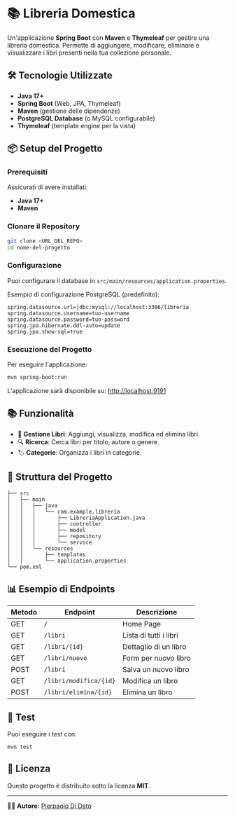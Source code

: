 
# 📚 Libreria Domestica

Un'applicazione **Spring Boot** con **Maven** e **Thymeleaf** per gestire una libreria domestica. Permette di aggiungere, modificare, eliminare e visualizzare i libri presenti nella tua collezione personale.

## 🛠️ Tecnologie Utilizzate

- **Java 17+**
- **Spring Boot** (Web, JPA, Thymeleaf)
- **Maven** (gestione delle dipendenze)
- **PostgreSQL Database** (o MySQL configurabile)
- **Thymeleaf** (template engine per la vista)

## 📦 Setup del Progetto

### Prerequisiti

Assicurati di avere installati:

- **Java 17+**
- **Maven**

### Clonare il Repository

```bash
git clone <URL_DEL_REPO>
cd nome-del-progetto
```

### Configurazione

Puoi configurare il database in `src/main/resources/application.properties`.

Esempio di configurazione PostgreSQL (predefinito):

```properties
spring.datasource.url=jdbc:mysql://localhost:3306/libreria
spring.datasource.username=tuo-username
spring.datasource.password=tuo-password
spring.jpa.hibernate.ddl-auto=update
spring.jpa.show-sql=true
```

### Esecuzione del Progetto

Per eseguire l'applicazione:

```bash
mvn spring-boot:run
```

L'applicazione sarà disponibile su: [http://localhost:9191](http://localhost:9191)

## 📚 Funzionalità

- 📖 **Gestione Libri**: Aggiungi, visualizza, modifica ed elimina libri.
- 🔍 **Ricerca**: Cerca libri per titolo, autore o genere.
- 🏷️ **Categorie**: Organizza i libri in categorie.

## 📂 Struttura del Progetto

```
├── src
│   ├── main
│   │   ├── java
│   │   │   └── com.example.libreria
│   │   │       ├── LibreriaApplication.java
│   │   │       ├── controller
│   │   │       ├── model
│   │   │       ├── repository
│   │   │       └── service
│   │   └── resources
│   │       ├── templates
│   │       └── application.properties
└── pom.xml
```

## 📊 Esempio di Endpoints

| Metodo | Endpoint          | Descrizione              |
|--------|-------------------|--------------------------|
| GET    | `/`               | Home Page               |
| GET    | `/libri`          | Lista di tutti i libri  |
| GET    | `/libri/{id}`     | Dettaglio di un libro   |
| GET    | `/libri/nuovo`    | Form per nuovo libro    |
| POST   | `/libri`          | Salva un nuovo libro    |
| GET    | `/libri/modifica/{id}` | Modifica un libro      |
| POST   | `/libri/elimina/{id}`  | Elimina un libro       |

## 🧪 Test

Puoi eseguire i test con:

```bash
mvn test
```

## 📄 Licenza

Questo progetto è distribuito sotto la licenza **MIT**.

---

👨‍💻 **Autore:** [Pierpaolo Di Dato](https://github.com/pierpaolo1989)